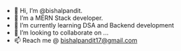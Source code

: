 - 👋 Hi, I’m @bishalpandit.
- 👀 I’m a MERN Stack developer.
- 🌱 I’m currently learning DSA and Backend development
- 💞️ I’m looking to collaborate on ...
- 📫 Reach me @ bishalpandit17@gmail.com

<!---
bishalpandit/bishalpandit is a ✨ special ✨ repository because its `README.md` (this file) appears on your GitHub profile.
You can click the Preview link to take a look at your changes.
--->
